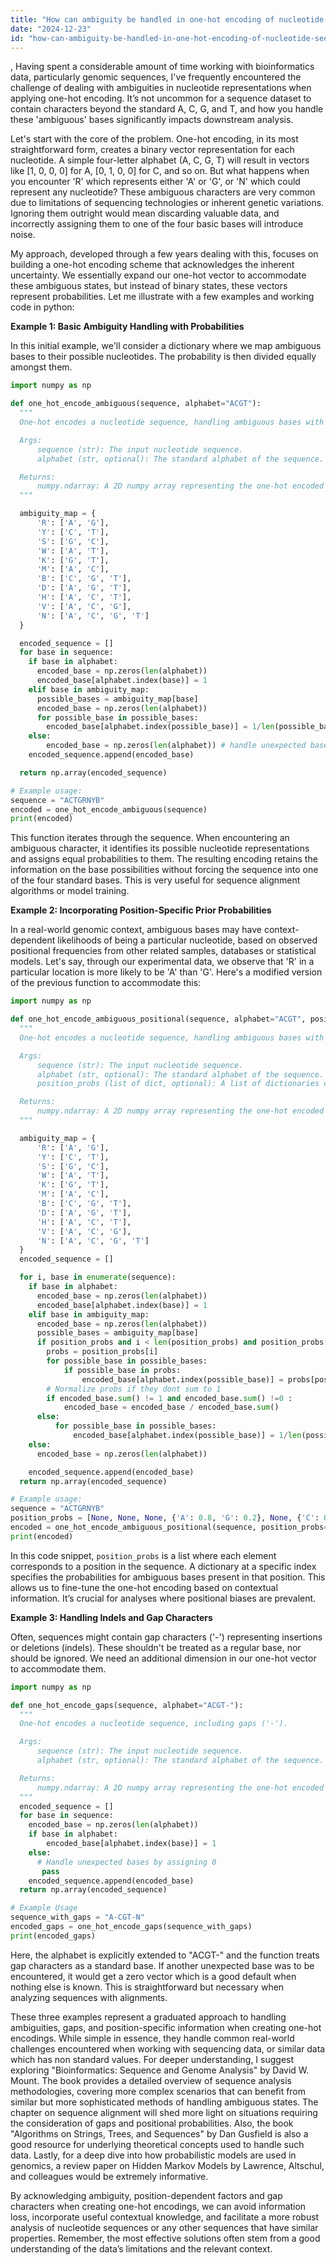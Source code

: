 ```yaml
---
title: "How can ambiguity be handled in one-hot encoding of nucleotide sequences?"
date: "2024-12-23"
id: "how-can-ambiguity-be-handled-in-one-hot-encoding-of-nucleotide-sequences"
---
```


,  Having spent a considerable amount of time working with bioinformatics data, particularly genomic sequences, I've frequently encountered the challenge of dealing with ambiguities in nucleotide representations when applying one-hot encoding. It’s not uncommon for a sequence dataset to contain characters beyond the standard A, C, G, and T, and how you handle these 'ambiguous' bases significantly impacts downstream analysis.

Let's start with the core of the problem. One-hot encoding, in its most straightforward form, creates a binary vector representation for each nucleotide. A simple four-letter alphabet (A, C, G, T) will result in vectors like [1, 0, 0, 0] for A, [0, 1, 0, 0] for C, and so on. But what happens when you encounter 'R' which represents either 'A' or 'G', or 'N' which could represent any nucleotide? These ambiguous characters are very common due to limitations of sequencing technologies or inherent genetic variations. Ignoring them outright would mean discarding valuable data, and incorrectly assigning them to one of the four basic bases will introduce noise.

My approach, developed through a few years dealing with this, focuses on building a one-hot encoding scheme that acknowledges the inherent uncertainty. We essentially expand our one-hot vector to accommodate these ambiguous states, but instead of binary states, these vectors represent probabilities. Let me illustrate with a few examples and working code in python:

**Example 1: Basic Ambiguity Handling with Probabilities**

In this initial example, we'll consider a dictionary where we map ambiguous bases to their possible nucleotides. The probability is then divided equally amongst them.

```python
import numpy as np

def one_hot_encode_ambiguous(sequence, alphabet="ACGT"):
  """
  One-hot encodes a nucleotide sequence, handling ambiguous bases with probabilities.

  Args:
      sequence (str): The input nucleotide sequence.
      alphabet (str, optional): The standard alphabet of the sequence. Defaults to "ACGT".

  Returns:
      numpy.ndarray: A 2D numpy array representing the one-hot encoded sequence.
  """

  ambiguity_map = {
      'R': ['A', 'G'],
      'Y': ['C', 'T'],
      'S': ['G', 'C'],
      'W': ['A', 'T'],
      'K': ['G', 'T'],
      'M': ['A', 'C'],
      'B': ['C', 'G', 'T'],
      'D': ['A', 'G', 'T'],
      'H': ['A', 'C', 'T'],
      'V': ['A', 'C', 'G'],
      'N': ['A', 'C', 'G', 'T']
  }

  encoded_sequence = []
  for base in sequence:
    if base in alphabet:
      encoded_base = np.zeros(len(alphabet))
      encoded_base[alphabet.index(base)] = 1
    elif base in ambiguity_map:
      possible_bases = ambiguity_map[base]
      encoded_base = np.zeros(len(alphabet))
      for possible_base in possible_bases:
        encoded_base[alphabet.index(possible_base)] = 1/len(possible_bases)
    else:
        encoded_base = np.zeros(len(alphabet)) # handle unexpected bases
    encoded_sequence.append(encoded_base)

  return np.array(encoded_sequence)

# Example usage:
sequence = "ACTGRNYB"
encoded = one_hot_encode_ambiguous(sequence)
print(encoded)
```
This function iterates through the sequence. When encountering an ambiguous character, it identifies its possible nucleotide representations and assigns equal probabilities to them. The resulting encoding retains the information on the base possibilities without forcing the sequence into one of the four standard bases. This is very useful for sequence alignment algorithms or model training.

**Example 2: Incorporating Position-Specific Prior Probabilities**

In a real-world genomic context, ambiguous bases may have context-dependent likelihoods of being a particular nucleotide, based on observed positional frequencies from other related samples, databases or statistical models. Let's say, through our experimental data, we observe that 'R' in a particular location is more likely to be 'A' than 'G'. Here's a modified version of the previous function to accommodate this:

```python
import numpy as np

def one_hot_encode_ambiguous_positional(sequence, alphabet="ACGT", position_probs=None):
  """
  One-hot encodes a nucleotide sequence, handling ambiguous bases with position-specific probabilities.

  Args:
      sequence (str): The input nucleotide sequence.
      alphabet (str, optional): The standard alphabet of the sequence. Defaults to "ACGT".
      position_probs (list of dict, optional): A list of dictionaries containing position-specific probabilities for ambiguous bases.

  Returns:
      numpy.ndarray: A 2D numpy array representing the one-hot encoded sequence.
  """

  ambiguity_map = {
      'R': ['A', 'G'],
      'Y': ['C', 'T'],
      'S': ['G', 'C'],
      'W': ['A', 'T'],
      'K': ['G', 'T'],
      'M': ['A', 'C'],
      'B': ['C', 'G', 'T'],
      'D': ['A', 'G', 'T'],
      'H': ['A', 'C', 'T'],
      'V': ['A', 'C', 'G'],
      'N': ['A', 'C', 'G', 'T']
  }
  encoded_sequence = []

  for i, base in enumerate(sequence):
    if base in alphabet:
      encoded_base = np.zeros(len(alphabet))
      encoded_base[alphabet.index(base)] = 1
    elif base in ambiguity_map:
      encoded_base = np.zeros(len(alphabet))
      possible_bases = ambiguity_map[base]
      if position_probs and i < len(position_probs) and position_probs[i]:
        probs = position_probs[i]
        for possible_base in possible_bases:
            if possible_base in probs:
                encoded_base[alphabet.index(possible_base)] = probs[possible_base]
        # Normalize probs if they dont sum to 1
        if encoded_base.sum() != 1 and encoded_base.sum() !=0 :
            encoded_base = encoded_base / encoded_base.sum()
      else:
          for possible_base in possible_bases:
              encoded_base[alphabet.index(possible_base)] = 1/len(possible_bases)
    else:
      encoded_base = np.zeros(len(alphabet))

    encoded_sequence.append(encoded_base)
  return np.array(encoded_sequence)

# Example usage:
sequence = "ACTGRNYB"
position_probs = [None, None, None, {'A': 0.8, 'G': 0.2}, None, {'C': 0.3, 'T': 0.7}, {'C': 0.2, 'G': 0.3, 'T':0.5}]
encoded = one_hot_encode_ambiguous_positional(sequence, position_probs=position_probs)
print(encoded)
```

In this code snippet, `position_probs` is a list where each element corresponds to a position in the sequence. A dictionary at a specific index specifies the probabilities for ambiguous bases present in that position. This allows us to fine-tune the one-hot encoding based on contextual information. It’s crucial for analyses where positional biases are prevalent.

**Example 3: Handling Indels and Gap Characters**

Often, sequences might contain gap characters ('-') representing insertions or deletions (indels). These shouldn't be treated as a regular base, nor should be ignored. We need an additional dimension in our one-hot vector to accommodate them.

```python
import numpy as np

def one_hot_encode_gaps(sequence, alphabet="ACGT-"):
  """
  One-hot encodes a nucleotide sequence, including gaps ('-').

  Args:
      sequence (str): The input nucleotide sequence.
      alphabet (str, optional): The standard alphabet of the sequence. Defaults to "ACGT-".

  Returns:
      numpy.ndarray: A 2D numpy array representing the one-hot encoded sequence.
  """
  encoded_sequence = []
  for base in sequence:
    encoded_base = np.zeros(len(alphabet))
    if base in alphabet:
        encoded_base[alphabet.index(base)] = 1
    else:
      # Handle unexpected bases by assigning 0
       pass
    encoded_sequence.append(encoded_base)
  return np.array(encoded_sequence)

# Example Usage
sequence_with_gaps = "A-CGT-N"
encoded_gaps = one_hot_encode_gaps(sequence_with_gaps)
print(encoded_gaps)
```

Here, the alphabet is explicitly extended to "ACGT-" and the function treats gap characters as a standard base. If another unexpected base was to be encountered, it would get a zero vector which is a good default when nothing else is known. This is straightforward but necessary when analyzing sequences with alignments.

These three examples represent a graduated approach to handling ambiguities, gaps, and position-specific information when creating one-hot encodings. While simple in essence, they handle common real-world challenges encountered when working with sequencing data, or similar data which has non standard values. For deeper understanding, I suggest exploring "Bioinformatics: Sequence and Genome Analysis" by David W. Mount. The book provides a detailed overview of sequence analysis methodologies, covering more complex scenarios that can benefit from similar but more sophisticated methods of handling ambiguous states. The chapter on sequence alignment will shed more light on situations requiring the consideration of gaps and positional probabilities. Also, the book "Algorithms on Strings, Trees, and Sequences" by Dan Gusfield is also a good resource for underlying theoretical concepts used to handle such data. Lastly, for a deep dive into how probabilistic models are used in genomics, a review paper on Hidden Markov Models by Lawrence, Altschul, and colleagues would be extremely informative.

By acknowledging ambiguity, position-dependent factors and gap characters when creating one-hot encodings, we can avoid information loss, incorporate useful contextual knowledge, and facilitate a more robust analysis of nucleotide sequences or any other sequences that have similar properties. Remember, the most effective solutions often stem from a good understanding of the data’s limitations and the relevant context.
